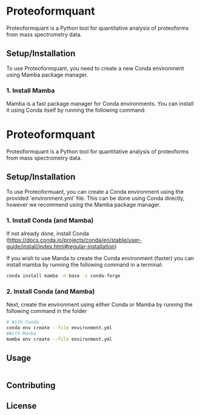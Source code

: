 # Proteoformquant

Proteoformquant is a Python tool for quantitative analysis of proteoforms from mass spectrometry data.

## Setup/Installation

To use Proteoformquant, you need to create a new Conda environment using Mamba package manager.

### 1. Install Mamba

Mamba is a fast package manager for Conda environments. You can install it using Conda itself by running the following command:

# Proteoformquant

Proteoformquant is a Python tool for quantitative analysis of proteoforms from mass spectrometry data.

## Setup/Installation

To use Proteoformuant, you can create a Conda environment using the provided 'environment.yml' file. This can be done using Conda directly, however we recommend using the Mamba package manager.

### 1. Install Conda (and Mamba)

If not already done, install Conda (https://docs.conda.io/projects/conda/en/stable/user-guide/install/index.html#regular-installation)

If you wish to use Manda to create the Conda environment (faster) you can install mamba by running the following command in a terminal:

```bash
conda install mamba -n base -c conda-forge
```

### 2. Install Conda (and Mamba)

Next, create the environment using either Conda or Mamba by running the following command in the folder

```bash
# With Conda
conda env create --file environment.yml
#With Manba
mamba env create --file environment.yml
```

## Usage

```bash

```

## Contributing

## License
